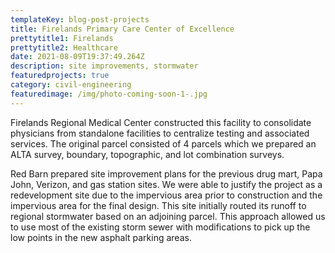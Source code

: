 ```yaml
---
templateKey: blog-post-projects
title: Firelands Primary Care Center of Excellence
prettytitle1: Firelands
prettytitle2: Healthcare
date: 2021-08-09T19:37:49.264Z
description: site improvements, stormwater
featuredprojects: true
category: civil-engineering
featuredimage: /img/photo-coming-soon-1-.jpg
---
```

Firelands Regional Medical Center constructed this facility to consolidate physicians from standalone facilities to centralize testing and associated services. The original parcel consisted of 4 parcels which we prepared an ALTA survey, boundary, topographic, and lot combination surveys.

Red Barn prepared site improvement plans for the previous drug mart, Papa John, Verizon, and gas station sites. We were able to justify the project as a redevelopment site due to the impervious area prior to construction and the impervious area for the final design.  This site initially routed its runoff to regional stormwater based on an adjoining parcel. This approach allowed us to use most of the existing storm sewer with modifications to pick up the low points in the new asphalt parking areas.